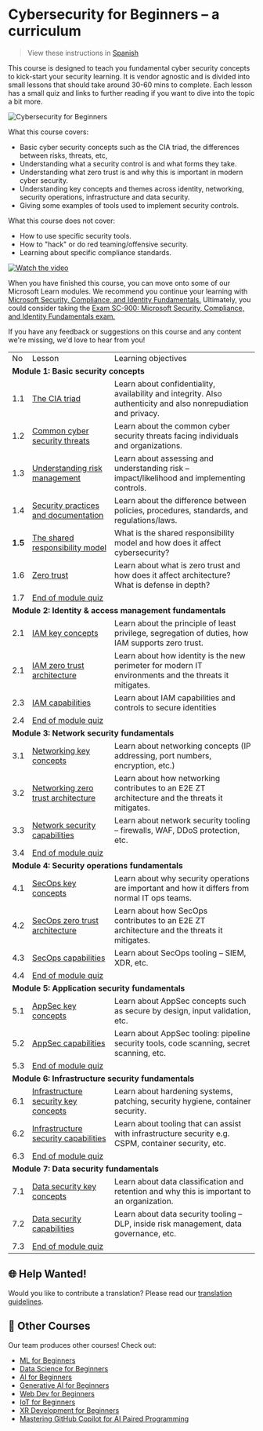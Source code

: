#  Cybersecurity for Beginners – a curriculum

> View these instructions in [Spanish](/translations/es/README.md)

This course is designed to teach you fundamental cyber security concepts to kick-start your security learning. It is vendor agnostic and is divided into small lessons that should take around 30-60 mins to complete. Each lesson has a small quiz and links to further reading if you want to dive into the topic a bit more.

![Cybersecurity for Beginners](images/banner.jpg)

What this course covers:
- Basic cyber security concepts such as the CIA triad, the differences between risks, threats, etc,
- Understanding what a security control is and what forms they take.
- Understanding what zero trust is and why this is important in modern cyber security.
- Understanding key concepts and themes across identity, networking, security operations, infrastructure and data security.
- Giving some examples of tools used to implement security controls.

What this course does not cover:
- How to use specific security tools.
- How to "hack" or do red teaming/offensive security.
- Learning about specific compliance standards.

[![Watch the video](images/intro_placeholder.png)](https://learn-video.azurefd.net/vod/player?id=a0fe1cef-c064-4d59-97a9-e89e12a99b4d)

When you have finished this course, you can move onto some of our Microsoft Learn modules. We recommend you continue your learning with  [Microsoft Security, Compliance, and Identity Fundamentals.](https://learn.microsoft.com/en-us/training/paths/describe-concepts-of-security-compliance-identity/?WT.mc_id=academic-96948-sayoung) Ultimately, you could consider taking the [Exam SC-900: Microsoft Security, Compliance, and Identity Fundamentals exam.](https://learn.microsoft.com/en-us/credentials/certifications/exams/sc-900/?WT.mc_id=academic-96948-sayoung)

If you have any feedback or suggestions on this course and any content we're missing, we'd love to hear from you! 

<table>
  <tr><td>No</td><td>Lesson</td><td>Learning objectives</td></tr>
  <tr><td colspan="3"><strong>Module 1: Basic security concepts</strong></td></tr>
  <tr><td>1.1</td><td><a href="modules/1-BasicSecurityConcepts/1.1%20The%20CIA%20triad%20and%20other%20key%20concepts.md">The CIA triad</a></td><td>Learn about confidentiality, availability and integrity. Also authenticity and also nonrepudiation and privacy.</td></tr>
  <tr><td>1.2</td><td><a href="modules/1-BasicSecurityConcepts/1.2%20Common%20cybersecurity%20threats.md">Common cyber security threats</a></td><td>Learn about the common cyber security threats facing individuals and organizations.</td></tr>
  <tr>
    <td>1.3</td>
    <td><a href="modules/1-BasicSecurityConcepts/1.3%20Understanding%20risk%20management.md">Understanding risk management</a></td>
    <td>Learn about assessing and understanding risk – impact/likelihood and implementing controls.</td>
  </tr>
  <tr>
    <td>1.4</td>
    <td><a href="modules/1-BasicSecurityConcepts/1.4%20Security%20practices%20and%20documentation.md">Security practices and documentation</a></td>
    <td>Learn about the difference between policies, procedures, standards, and regulations/laws.</td>
  </tr>
  <tr>
    <td><strong>1.5</strong></td>
    <td><a href="modules/1-BasicSecurityConcepts/1.6%20Shared%20responsibility%20model.md">The shared responsibility model</a></td>
    <td>What is the shared responsibility model and how does it affect cybersecurity?</td>
  </tr>
  <tr>
    <td>1.6</td>
    <td><a href="modules/1-BasicSecurityConcepts/1.5%20Zero%20trust.md">Zero trust</a></td>
    <td>Learn about what is zero trust and how does it affect architecture? What is defense in depth?</td>
  </tr>
  <tr>
    <td>1.7</td>
    <td colspan="2"><a href="modules/1-BasicSecurityConcepts/1.7%20End%20of%20module%20quiz.md">End of module quiz</a></td>
  </tr>
  <tr><td colspan="3"><strong>Module 2: Identity & access management fundamentals</strong></td></tr>
  <td>2.1</td>
    <td><a href="modules/2-IdentityAccessManagementFundamentals/2.1%20IAM%20key%20concepts.md">IAM key concepts</a></td>
    <td>Learn about the principle of least privilege, segregation of duties, how IAM supports zero trust.</td>
  </tr>
  <tr>
    <td>2.1</td>
    <td><a href="modules/2-IdentityAccessManagementFundamentals/2.2%20IAM%20zero%20trust%20architecture.md">IAM zero trust architecture</a></td>
    <td>Learn about how identity is the new perimeter for modern IT environments and the threats it mitigates.</td>
  </tr>
  <tr>
    <td>2.3</td>
    <td><a href="modules/2-IdentityAccessManagementFundamentals/2.3%20IAM%20capabilities.md">IAM capabilities</a></td>
    <td>Learn about IAM capabilities and controls to secure identities</td>
  </tr>
  <tr>
    <td>2.4</td>
    <td colspan="2"><a href="modules/2-IdentityAccessManagementFundamentals/2.4%20End%20of%20module%20quiz.md">End of module quiz</a></td>
  <tr><td colspan="3"><strong>Module 3: Network security fundamentals</strong></td></tr>
  <tr>
    <td>3.1</td>
    <td><a href="modules/3-NetworkSecurityFundamentals/3.1%20Networking%20key%20concepts.md">Networking key concepts</a></td>
    <td>Learn about networking concepts (IP addressing, port numbers, encryption, etc.)</td>
  </tr>
  <tr>
    <td>3.2</td>
    <td><a href="modules/3-NetworkSecurityFundamentals/3.2%20Networking%20zero%20trust%20architecture.md">Networking zero trust architecture</a></td>
    <td>Learn about how networking contributes to an E2E ZT architecture and the threats it mitigates.</td>
  </tr>
  <tr>
    <td>3.3</td>
    <td><a href="modules/3-NetworkSecurityFundamentals/3.3%20Network%20security%20capabilities.md">Network security capabilities</a></td>
    <td>Learn about network security tooling – firewalls, WAF, DDoS protection, etc.</td>
  </tr>
  <tr>
    <td>3.4</td>
    <td colspan="2"><a href="modules/3-NetworkSecurityFundamentals/3.4%20End%20of%20module%20quiz.md">End of module quiz</a></td>
  </tr>
  <tr><td colspan="3"><strong>Module 4: Security operations fundamentals</strong></td></tr>
  <tr>
    <td>4.1</td>
    <td><a href="modules/4-SecurityOperationsFundamentals/4.1%20SecOps%20key%20concepts.md">SecOps key concepts</a></td>
    <td>Learn about why security operations are important and how it differs from normal IT ops teams.</td>
  </tr>
  <tr>
    <td>4.2</td>
    <td><a href="modules/4-SecurityOperationsFundamentals/4.2%20SecOps%20zero%20trust%20architecture.md">SecOps zero trust architecture</a></td>
    <td>Learn about how SecOps contributes to an E2E ZT architecture and the threats it mitigates.</td>
  </tr>
  <tr>
    <td>4.3</td>
    <td><a href="modules/4-SecurityOperationsFundamentals/4.3%20SecOps%20capabilities.md">SecOps capabilities</a></td>
    <td>Learn about SecOps tooling – SIEM, XDR, etc.</td>
  </tr>
  <tr>
    <td>4.4</td>
    <td colspan="2"><a href="modules/4-SecurityOperationsFundamentals/4.4%20End%20of%20module%20quiz.md">End of module quiz</a></td>
  </tr>
  <tr><td colspan="3"><strong>Module 5: Application security fundamentals</strong></td></tr>
  <tr>
    <td>5.1</td>
    <td><a href="modules/5-ApplicationSecurityFundamentals/5.1%20AppSec%20key%20concepts.md">AppSec key concepts</a></td>
    <td>Learn about AppSec concepts such as secure by design, input validation, etc.</td>
  </tr>
  <tr>
    <td>5.2</td>
    <td><a href="modules/5-ApplicationSecurityFundamentals/5.3%20AppSec%20key%20capabilities.md">AppSec capabilities</a></td>
    <td>Learn about AppSec tooling: pipeline security tools, code scanning, secret scanning, etc.</td>
  </tr>
  <tr>
    <td>5.3</td>
    <td colspan="2"><a href="modules/5-ApplicationSecurityFundamentals/5.4%20End%20of%20module%20quiz.md">End of module quiz</a></td>
  </tr>
  <tr><td colspan="3"><strong>Module 6: Infrastructure security fundamentals</strong></td></tr>
    <tr>
    <td>6.1</td>
    <td><a href="modules/6-InfrastructureSecurityFundamentals/6.1%20Infrastructure%20security%20key%20concepts.md">Infrastructure security key concepts</a></td>
    <td>Learn about hardening systems, patching, security hygiene, container security.</td>
  </tr>
  <tr>
    <td>6.2</td>
    <td><a href="modules/6-InfrastructureSecurityFundamentals/6.2%20Infrastructure%20security%20capabilities.md">Infrastructure security capabilities</a></td>
    <td>Learn about tooling that can assist with infrastructure security e.g. CSPM, container security, etc.</td>
  </tr>
  <tr>
    <td>6.3</td>
    <td colspan="2"><a href="modules/6-InfrastructureSecurityFundamentals/6.3%20End%20of%20module%20quiz.md">End of module quiz</a></td>
  </tr>
  <tr><td colspan="3"><strong>Module 7: Data security fundamentals</strong></td></tr>
  <tr>
    <td>7.1</td>
    <td><a href="modules/7-DataSecurityFundamentals/7.1%20Data%20security%20key%20concepts.md">Data security key concepts</a></td>
    <td>Learn about data classification and retention and why this is important to an organization.</td>
  </tr>
  <tr>
    <td>7.2</td>
    <td><a href="modules/7-DataSecurityFundamentals/7.2%20Data%20security%20capabilities.md">Data security capabilities</a></td>
    <td>Learn about data security tooling – DLP, inside risk management, data governance, etc.</td>
  </tr>
  <tr>
    <td>7.3</td>
    <td colspan="2"><a href="modules/7-DataSecurityFundamentals/7.3%20End%20of%20module%20quiz.md">End of module quiz</a></td>
  </tr>
</table>

## 🌐 Help Wanted!

Would you like to contribute a translation? Please read our [translation guidelines](https://github.com/microsoft/Security-101).

## 🎒  Other Courses 

Our team produces other courses! Check out:

- [ML for Beginners](https://aka.ms/ml-beginners?WT.mc_id=academic-96948-sayoung)
- [Data Science for Beginners](https://aka.ms/datascience-beginners?WT.mc_id=academic-96948-sayoung)
- [AI for Beginners](https://aka.ms/ai-beginners?WT.mc_id=academic-96948-sayoung)
- [Generative AI for Beginners](https://aka.ms/ai-beginners?WT.mc_id=academic-96948-sayoung)
- [Web Dev for Beginners](https://aka.ms/webdev-beginners?WT.mc_id=academic-96948-sayoung)
- [IoT for Beginners](https://aka.ms/iot-beginners?WT.mc_id=academic-96948-sayoung)
- [XR Development for Beginners](https://github.com/microsoft/xr-development-for-beginners?WT.mc_id=academic-96948-sayoung)
- [Mastering GitHub Copilot for AI Paired Programming](https://aka.ms/GitHubCopilotAI?WT.mc_id=academic-96948-sayoung)
